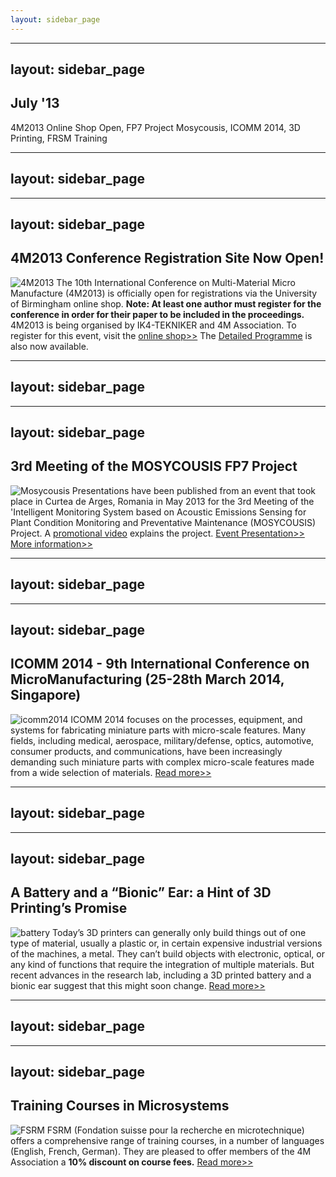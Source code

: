 ```yaml
---
layout: sidebar_page
---
```


---
layout: sidebar_page
---

## July '13

4M2013 Online Shop Open, FP7 Project Mosycousis, ICOMM 2014, 3D Printing, FRSM Training
<!--break-->
---
layout: sidebar_page
---

---
layout: sidebar_page
---

## 4M2013 Conference Registration Site Now Open!

![4M2013](/4m-association/assets/images/4m2013_logo.jpg)
The 10th International Conference on Multi-Material Micro Manufacture (4M2013) is officially open for registrations via the University of Birmingham online shop. **Note: At least one author must register for the conference in order for their paper to be included in the proceedings.** 4M2013 is being organised by IK4-TEKNIKER and 4M Association. To register for this event, visit the [online shop>>](http://shop.bham.ac.uk/browse/extra_info.asp?compid=1&modid=2&deptid=31&catid=90&prodid=673) 
The [Detailed Programme](/4m-association/content/4M2013-Detailed-Programme-Agenda.html) is also now available.

---
layout: sidebar_page
---

---
layout: sidebar_page
---

## 3rd Meeting of the MOSYCOUSIS FP7 Project

![Mosycousis](/4m-association/assets/images/mosycousis.jpg)
Presentations have been published from an event that took place in Curtea de Arges, Romania in May 2013 for the 3rd Meeting of the 'Intelligent Monitoring System based on Acoustic Emissions Sensing for Plant Condition Monitoring and Preventative Maintenance (MOSYCOUSIS) Project. A [promotional video](http://www.youtube.com/watch?v=c3wLTDfD1Tc&feature=player_detailpage ) explains the project.
[Event Presentation>>](/4m-association/assets/files/Mosycousis_Info.pdf)
[More information>>](/4m-association/assets/files/Mosycousis_Photographs.pdf)

---
layout: sidebar_page
---

---
layout: sidebar_page
---

## ICOMM 2014 - 9th International Conference on MicroManufacturing (25-28th March 2014, Singapore)

![icomm2014](/4m-association/assets/images/icomm2014.jpg)
ICOMM 2014 focuses on the processes, equipment, and systems for fabricating miniature parts with micro-scale features. Many fields, including medical, aerospace, military/defense, optics, automotive, consumer products, and communications, have been increasingly demanding such miniature parts with complex micro-scale features made from a wide selection of materials. [Read more>>](http://icomm2014.northwestern.edu/)

---
layout: sidebar_page
---

---
layout: sidebar_page
---

## A Battery and a “Bionic” Ear: a Hint of 3D Printing’s Promise

![battery](/4m-association/assets/images/battery.jpg)
Today’s 3D printers can generally only build things out of one type of material, usually a plastic or, in certain expensive industrial versions of the machines, a metal. They can’t build objects with electronic, optical, or any kind of functions that require the integration of multiple materials. But recent advances in the research lab, including a 3D printed battery and a bionic ear suggest that this might soon change. [Read more>>](http://www.technologyreview.com/news/516561/a-battery-and-a-bionic-ear-a-hint-of-3-d-printings-promise/)

---
layout: sidebar_page
---

---
layout: sidebar_page
---

## Training Courses in Microsystems

![FSRM](/4m-association/assets/images/FSRM.jpg)
FSRM (Fondation suisse pour la recherche en microtechnique) offers a comprehensive range of training courses, in a number of languages (English, French, German). They are pleased to offer members of the 4M Association a **10% discount on course fees.** [Read more>>](/4m-association/content/fsrm-training-course.html)